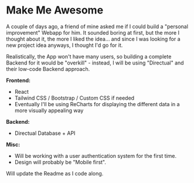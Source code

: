 # Make Me Awesome

A couple of days ago, a friend of mine asked me if I could build a "personal improvement" Webapp for him. It sounded boring at first, but the more I thought about it, the more I liked the idea... and since I was looking for a new project idea anyways, I thought I'd go for it.

Realistically, the App won't have many users, so building a complete Backend for it would be "overkill" - instead, I will be using "Directual" and their low-code Backend approach.

**Frontend:**
- React
- Tailwind CSS / Bootstrap / Custom CSS if needed
- Eventually I'll be using ReCharts for displaying the different data in a more visually appealing way

**Backend:**
- Directual Database + API

**Misc:**
- Will be working with a user authentication system for the first time.
- Design will probably be "Mobile first".


Will update the Readme as I code along.